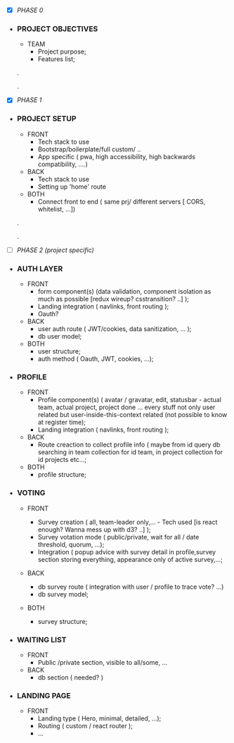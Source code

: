 * [x] _PHASE 0_
* ### PROJECT OBJECTIVES
   * TEAM
     * Project purpose;
     * Features list;

  .

  .


* [x] _PHASE 1_
* ### PROJECT SETUP
   * FRONT
     * Tech stack to use
     * Bootstrap/boilerplate/full custom/ ..
     * App specific ( pwa, high accessibility, high backwards compatibility, ....)
   * BACK
     * Tech stack to use
     * Setting up 'home' route
   * BOTH
     * Connect front to end ( same prj/ different servers [ CORS, whitelist, ...])

  .

  .

 * [ ] _PHASE 2 (project specific)_
 * ### AUTH LAYER
   * FRONT
     * form component(s) (data validation, component isolation as much as possible [redux wireup? csstransition? ..] );
     * Landing integration ( navlinks, front routing );
     * Oauth?
   * BACK
     * user auth route ( JWT/cookies, data sanitization, ... );
     * db user model;
   * BOTH
     * user structure;
     * auth method ( Oauth, JWT, cookies, ...);

 * ### PROFILE
   * FRONT
     * Profile component(s) ( avatar / gravatar, edit, statusbar - actual team, actual project, project done ... every stuff not only user related but user-inside-this-context related (not possible to know at register time);
     * Landing integration ( navlinks, front routing );
   * BACK
     * Route creaction to collect profile info ( maybe from id query db searching in team collection for id team, in project collection for id projects etc...;
   * BOTH
     * profile structure;

 * ### VOTING
   *  FRONT
      * Survey creation ( all, team-leader only,... - Tech used [is react enough? Wanna mess up with d3? ..] );
      * Survey votation mode ( public/private, wait for all / date threshold, quorum, ...);
      * Integration ( popup advice with survey detail in profile,survey section storing everything,  appearance only of active survey,...;
   * BACK
     * db survey route ( integration with user / profile to trace vote? ...)
     * db survey model;

   * BOTH
     * survey structure;

 * ### WAITING LIST
   *  FRONT
      * Public /private section, visible to all/some, ...
   * BACK
     * db section ( needed? )

 * ### LANDING PAGE
   * FRONT
     * Landing type ( Hero, minimal,  detailed, ...);
     * Routing ( custom / react router );
     * ...
